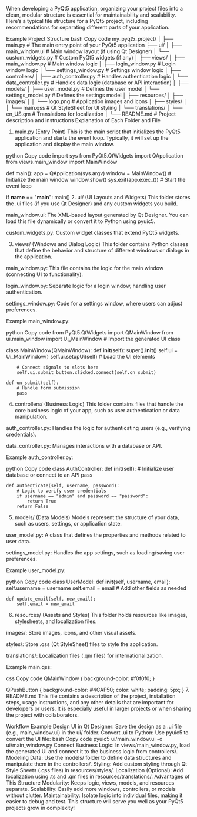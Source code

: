 When developing a PyQt5 application, organizing your project files into a clean, modular structure is essential for maintainability and scalability. Here’s a typical file structure for a PyQt5 project, including recommendations for separating different parts of your application.

Example Project Structure
bash
Copy code
my_pyqt5_project/
│
├── main.py                # The main entry point of your PyQt5 application
├── ui/
│   ├── main_window.ui      # Main window layout (if using Qt Designer)
│   └── custom_widgets.py   # Custom PyQt5 widgets (if any)
│
├── views/
│   ├── main_window.py      # Main window logic
│   ├── login_window.py     # Login window logic
│   └── settings_window.py  # Settings window logic
│
├── controllers/
│   ├── auth_controller.py  # Handles authentication logic
│   └── data_controller.py  # Handles data logic (database or API interaction)
│
├── models/
│   ├── user_model.py       # Defines the user model
│   └── settings_model.py   # Defines the settings model
│
├── resources/
│   ├── images/
│   │   └── logo.png        # Application images and icons
│   ├── styles/
│   │   └── main.qss        # Qt StyleSheet for UI styling
│   └── translations/
│       └── en_US.qm        # Translations for localization
│
└── README.md               # Project description and instructions
Explanation of Each Folder and File
1. main.py (Entry Point)
This is the main script that initializes the PyQt5 application and starts the event loop. Typically, it will set up the application and display the main window.

python
Copy code
import sys
from PyQt5.QtWidgets import QApplication
from views.main_window import MainWindow

def main():
    app = QApplication(sys.argv)
    window = MainWindow()  # Initialize the main window
    window.show()
    sys.exit(app.exec_())  # Start the event loop

if __name__ == "__main__":
    main()
2. ui/ (UI Layouts and Widgets)
This folder stores the .ui files (if you use Qt Designer) and any custom widgets you build.

main_window.ui: The XML-based layout generated by Qt Designer. You can load this file dynamically or convert it to Python using pyuic5.

custom_widgets.py: Custom widget classes that extend PyQt5 widgets.

3. views/ (Windows and Dialog Logic)
This folder contains Python classes that define the behavior and structure of different windows or dialogs in the application.

main_window.py: This file contains the logic for the main window (connecting UI to functionality).

login_window.py: Separate logic for a login window, handling user authentication.

settings_window.py: Code for a settings window, where users can adjust preferences.

Example main_window.py:

python
Copy code
from PyQt5.QtWidgets import QMainWindow
from ui.main_window import Ui_MainWindow  # Import the generated UI class

class MainWindow(QMainWindow):
    def __init__(self):
        super().__init__()
        self.ui = Ui_MainWindow()
        self.ui.setupUi(self)  # Load the UI elements
        
        # Connect signals to slots here
        self.ui.submit_button.clicked.connect(self.on_submit)

    def on_submit(self):
        # Handle form submission
        pass
4. controllers/ (Business Logic)
This folder contains files that handle the core business logic of your app, such as user authentication or data manipulation.

auth_controller.py: Handles the logic for authenticating users (e.g., verifying credentials).

data_controller.py: Manages interactions with a database or API.

Example auth_controller.py:

python
Copy code
class AuthController:
    def __init__(self):
        # Initialize user database or connect to an API
        pass
    
    def authenticate(self, username, password):
        # Logic to verify user credentials
        if username == "admin" and password == "password":
            return True
        return False
5. models/ (Data Models)
Models represent the structure of your data, such as users, settings, or application state.

user_model.py: A class that defines the properties and methods related to user data.

settings_model.py: Handles the app settings, such as loading/saving user preferences.

Example user_model.py:

python
Copy code
class UserModel:
    def __init__(self, username, email):
        self.username = username
        self.email = email
        # Add other fields as needed

    def update_email(self, new_email):
        self.email = new_email
6. resources/ (Assets and Styles)
This folder holds resources like images, stylesheets, and localization files.

images/: Store images, icons, and other visual assets.

styles/: Store .qss (Qt StyleSheet) files to style the application.

translations/: Localization files (.qm files) for internationalization.

Example main.qss:

css
Copy code
QMainWindow {
    background-color: #f0f0f0;
}

QPushButton {
    background-color: #4CAF50;
    color: white;
    padding: 5px;
}
7. README.md
This file contains a description of the project, installation steps, usage instructions, and any other details that are important for developers or users. It is especially useful in larger projects or when sharing the project with collaborators.

Workflow Example
Design UI in Qt Designer: Save the design as a .ui file (e.g., main_window.ui) in the ui/ folder.
Convert .ui to Python: Use pyuic5 to convert the UI file:
bash
Copy code
pyuic5 ui/main_window.ui -o ui/main_window.py
Connect Business Logic: In views/main_window.py, load the generated UI and connect it to the business logic from controllers/.
Modeling Data: Use the models/ folder to define data structures and manipulate them in the controllers/.
Styling: Add custom styling through Qt Style Sheets (.qss files) in resources/styles/.
Localization (Optional): Add localization using .ts and .qm files in resources/translations/.
Advantages of This Structure
Modularity: Keeps logic, views, models, and resources separate.
Scalability: Easily add more windows, controllers, or models without clutter.
Maintainability: Isolate logic into individual files, making it easier to debug and test.
This structure will serve you well as your PyQt5 projects grow in complexity!